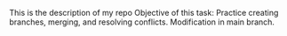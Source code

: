 This is the description of my repo
Objective of this task: Practice creating branches, merging, and resolving conflicts.
Modification in main branch.
